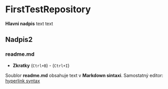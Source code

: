 # FirstTestRepository
**Hlavni nadpis** text text

## Nadpis2 ##

### readme.md ###

- **Zkratky** (`Ctrl+B`) - (`Ctrl+I`)

Soublor **readme.md** obsahuje text v **Markdown sintaxi**.
Samostatný editor: [hyperlink syntax](http://markdownpad.com/)
